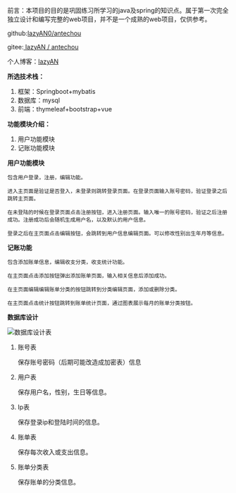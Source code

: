 前言：本项目的目的是巩固练习所学习的java及spring的知识点。属于第一次完全独立设计和编写完整的web项目，并不是一个成熟的web项目，仅供参考。

github:[lazyAN0/antechou](https://github.com/lazyAN0/antechou)

gitee:[ lazyAN / antechou](https://gitee.com/lazyan/antechou)

个人博客：[lazyAN](http://www.lazyan.top/)

**所选技术栈：**

1. 框架：Springboot+mybatis
2. 数据库：mysql
3. 前端：thymeleaf+bootstrap+vue

**功能模块介绍：**

1. 用户功能模块
2. 记账功能模块

**用户功能模块**

```
包含用户登录，注册，编辑功能。

进入主页面是验证是否登入，未登录则跳转登录页面。在登录页面输入账号密码，验证登录之后跳转主页面。

在未登陆的时候在登录页面点击注册按钮，进入注册页面。输入唯一的账号密码，验证之后注册成功。注册成功后会随机生成用户名，以及默认的用户信息。

登录之后在主页面点击编辑按钮，会跳转到用户信息编辑页面。可以修改性别出生年月等信息。
```

**记账功能**

```
包含添加账单信息，编辑收支分类，收支统计功能。

在主页面点击添加按钮弹出添加账单页面，输入相关信息后添加成功。

在主页面编辑编辑账单分类的按钮跳转到分类编辑页面，添加或删除分类。

在主页面点击统计按钮跳转到账单统计页面，通过图表展示每月的账单分类按钮。
```

**数据库设计**

![数据库设计表](http://img.lazyan.top/img/1.png)

1. 账号表

   保存账号密码（后期可能改造成加密表）信息
   
2. 用户表

   保存用户名，性别，生日等信息。
   
3. Ip表

   保存登录ip和登陆时间的信息。
   
4. 账单表

   保存每次收入或支出信息。
   
5. 账单分类表

   保存账单的分类信息。
